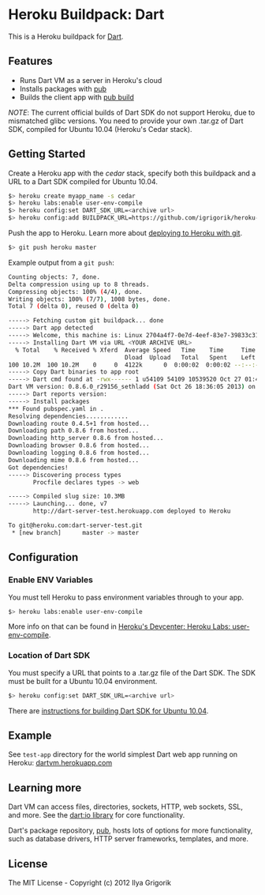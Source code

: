 # Heroku Buildpack: Dart

This is a Heroku buildpack for [Dart][].

## Features

* Runs Dart VM as a server in Heroku's cloud
* Installs packages with [pub][]
* Builds the client app with [pub build][build]

*NOTE*: The current official builds of Dart SDK do not support Heroku, due to
mismatched glibc versions. You need to provide your own .tar.gz of Dart SDK,
compiled for Ubuntu 10.04 (Heroku's Cedar stack).

## Getting Started

Create a Heroku app with the _cedar_ stack, specify both this
buildpack and a URL to a Dart SDK compiled for Ubuntu 10.04.

```bash
$> heroku create myapp_name -s cedar
$> heroku labs:enable user-env-compile
$> heroku config:set DART_SDK_URL=<archive url>
$> heroku config:add BUILDPACK_URL=https://github.com/igrigorik/heroku-buildpack-dart.git
```

Push the app to Heroku. Learn more about [deploying to Heroku with git][deploy].

```bash
$> git push heroku master
```

Example output from a `git push`:

```bash
Counting objects: 7, done.
Delta compression using up to 8 threads.
Compressing objects: 100% (4/4), done.
Writing objects: 100% (7/7), 1008 bytes, done.
Total 7 (delta 0), reused 0 (delta 0)

-----> Fetching custom git buildpack... done
-----> Dart app detected
-----> Welcome, this machine is: Linux 2704a4f7-0e7d-4eef-83e7-39833c31aa74 3.8.11-ec2 #1 SMP Fri May 3 09:11:15 UTC 2013 x86_64 GNU/Linux
-----> Installing Dart VM via URL <YOUR ARCHIVE URL>
  % Total    % Received % Xferd  Average Speed   Time    Time     Time  Current
                                 Dload  Upload   Total   Spent    Left  Speed
100 10.2M  100 10.2M    0     0  4122k      0  0:00:02  0:00:02 --:--:-- 4150k
-----> Copy Dart binaries to app root
-----> Dart cmd found at -rwx------ 1 u54109 54109 10539520 Oct 27 01:49 /app/dart-sdk/bin/dart
Dart VM version: 0.8.6.0_r29156_sethladd (Sat Oct 26 18:36:05 2013) on "linux_x64"
-----> Dart reports version: 
-----> Install packages
*** Found pubspec.yaml in .
Resolving dependencies............
Downloading route 0.4.5+1 from hosted...
Downloading path 0.8.6 from hosted...
Downloading http_server 0.8.6 from hosted...
Downloading browser 0.8.6 from hosted...
Downloading logging 0.8.6 from hosted...
Downloading mime 0.8.6 from hosted...
Got dependencies!
-----> Discovering process types
       Procfile declares types -> web

-----> Compiled slug size: 10.3MB
-----> Launching... done, v7
       http://dart-server-test.herokuapp.com deployed to Heroku

To git@heroku.com:dart-server-test.git
 * [new branch]      master -> master
```

## Configuration

### Enable ENV Variables

You must tell Heroku to pass environment variables through to your app.

```bash
$> heroku labs:enable user-env-compile
```

More info on that can be found in
[Heroku's Devcenter: Heroku Labs: user-env-compile][envcompile].

### Location of Dart SDK

You must specify a URL that points to a .tar.gz file of the Dart SDK. The SDK
must be built for a Ubuntu 10.04 environment.

```bash
$> heroku config:set DART_SDK_URL=<archive url>
```

There are [instructions for building Dart SDK for Ubuntu 10.04][buildforubuntu].

## Example 

See `test-app` directory for the world simplest Dart web app running on
Heroku: [dartvm.herokuapp.com](http://dartvm.herokuapp.com/)

## Learning more

Dart VM can access files, directories, sockets, HTTP, web sockets, SSL, and
more. See the [dart:io library][io] for core functionality.

Dart's package repository, [pub][], hosts lots of options for more
functionality, such as database drivers, HTTP server frameworks, templates,
and more.

## License

The MIT License - Copyright (c) 2012 Ilya Grigorik

[io]: https://api.dartlang.org/docs/channels/stable/latest/dart_io.html
[pub]: http://pub.dartlang.org
[dart]: https://www.dartlang.org
[build]: http://pub.dartlang.org/doc/pub-build.html
[example]: https://github.com/igrigorik/heroku-buildpack-dart/tree/master/test-app
[deploy]: https://devcenter.heroku.com/articles/git
[envcompile]: https://devcenter.heroku.com/articles/labs-user-env-compile
[buildforubuntu]: https://code.google.com/p/dart/wiki/BuildDartSDKOnUbuntu10_04